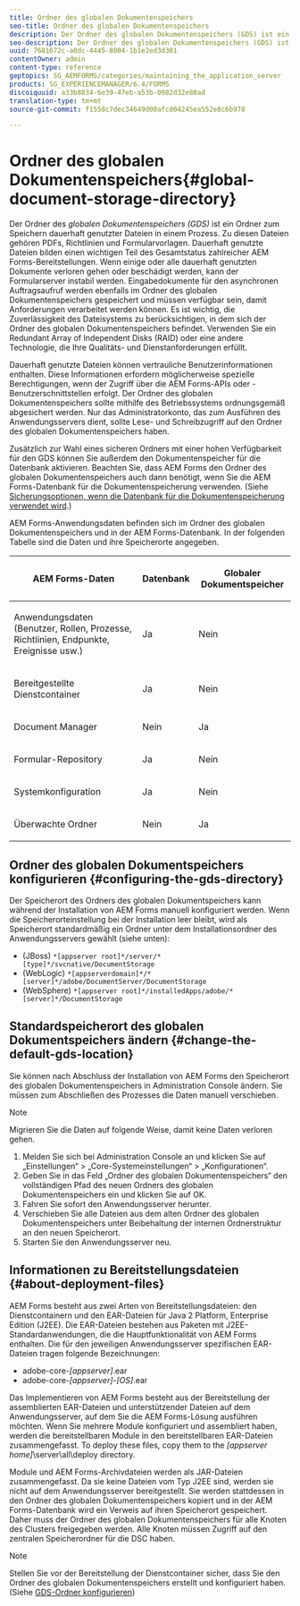 ```yaml
---
title: Ordner des globalen Dokumentenspeichers
seo-title: Ordner des globalen Dokumentenspeichers
description: Der Ordner des globalen Dokumentenspeichers (GDS) ist ein Ordner zum Speichern dauerhaft genutzter Dateien in einem Prozess.
seo-description: Der Ordner des globalen Dokumentenspeichers (GDS) ist ein Ordner zum Speichern dauerhaft genutzter Dateien in einem Prozess.
uuid: 7681672c-a0dc-4445-8004-1b1e2ed3d301
contentOwner: admin
content-type: reference
geptopics: SG_AEMFORMS/categories/maintaining_the_application_server
products: SG_EXPERIENCEMANAGER/6.4/FORMS
discoiquuid: a33b8834-6e39-47eb-a53b-0982d32e80ad
translation-type: tm+mt
source-git-commit: f1558c7dec34649d00afcd04245ea552e8c6b978

---
```



# Ordner des globalen Dokumentenspeichers{#global-document-storage-directory}

Der Ordner des *globalen Dokumentenspeichers (GDS)* ist ein Ordner zum Speichern dauerhaft genutzter Dateien in einem Prozess. Zu diesen Dateien gehören PDFs, Richtlinien und Formularvorlagen. Dauerhaft genutzte Dateien bilden einen wichtigen Teil des Gesamtstatus zahlreicher AEM Forms-Bereitstellungen. Wenn einige oder alle dauerhaft genutzten Dokumente verloren gehen oder beschädigt werden, kann der Formularserver instabil werden. Eingabedokumente für den asynchronen Auftragsaufruf werden ebenfalls im Ordner des globalen Dokumentenspeichers gespeichert und müssen verfügbar sein, damit Anforderungen verarbeitet werden können. Es ist wichtig, die Zuverlässigkeit des Dateisystems zu berücksichtigen, in dem sich der Ordner des globalen Dokumentenspeichers befindet. Verwenden Sie ein Redundant Array of Independent Disks (RAID) oder eine andere Technologie, die Ihre Qualitäts- und Dienstanforderungen erfüllt.

Dauerhaft genutzte Dateien können vertrauliche Benutzerinformationen enthalten. Diese Informationen erfordern möglicherweise spezielle Berechtigungen, wenn der Zugriff über die AEM Forms-APIs oder -Benutzerschnittstellen erfolgt. Der Ordner des globalen Dokumentenspeichers sollte mithilfe des Betriebssystems ordnungsgemäß abgesichert werden. Nur das Administratorkonto, das zum Ausführen des Anwendungsservers dient, sollte Lese- und Schreibzugriff auf den Ordner des globalen Dokumentenspeichers haben.

Zusätzlich zur Wahl eines sicheren Ordners mit einer hohen Verfügbarkeit für den GDS können Sie außerdem den Dokumentenspeicher für die Datenbank aktivieren. Beachten Sie, dass AEM Forms den Ordner des globalen Dokumentenspeichers auch dann benötigt, wenn Sie die AEM Forms-Datenbank für die Dokumentenspeicherung verwenden. (Siehe [Sicherungsoptionen, wenn die Datenbank für die Dokumentenspeicherung verwendet wird](/help/forms/using/admin-help/files-back-recover.md#backup-options-when-database-is-used-for-document-storage).)

AEM Forms-Anwendungsdaten befinden sich im Ordner des globalen Dokumentenspeichers und in der AEM Forms-Datenbank. In der folgenden Tabelle sind die Daten und ihre Speicherorte angegeben.

<table> 
 <thead> 
  <tr> 
   <th><p>AEM Forms-Daten</p></th> 
   <th><p>Datenbank</p></th> 
   <th><p>Globaler Dokumentspeicher</p></th> 
  </tr> 
 </thead> 
 <tbody>
  <tr> 
   <td><p>Anwendungsdaten (Benutzer, Rollen, Prozesse, Richtlinien, Endpunkte, Ereignisse usw.)</p></td> 
   <td><p>Ja</p></td> 
   <td><p>Nein</p></td> 
  </tr> 
  <tr> 
   <td><p>Bereitgestellte Dienstcontainer</p></td> 
   <td><p>Ja</p></td> 
   <td><p>Nein</p></td> 
  </tr> 
  <tr> 
   <td><p>Document Manager </p></td> 
   <td><p>Nein</p></td> 
   <td><p>Ja</p></td> 
  </tr> 
  <tr> 
   <td><p>Formular-Repository</p></td> 
   <td><p>Ja</p></td> 
   <td><p>Nein</p></td> 
  </tr> 
  <tr> 
   <td><p>Systemkonfiguration</p></td> 
   <td><p>Ja</p></td> 
   <td><p>Nein</p></td> 
  </tr> 
  <tr> 
   <td><p>Überwachte Ordner</p></td> 
   <td><p>Nein</p></td> 
   <td><p>Ja</p></td> 
  </tr> 
 </tbody> 
</table>

## Ordner des globalen Dokumentspeichers konfigurieren {#configuring-the-gds-directory}

Der Speicherort des Ordners des globalen Dokumentspeichers kann während der Installation von AEM Forms manuell konfiguriert werden. Wenn die Speicherorteinstellung bei der Installation leer bleibt, wird als Speicherort standardmäßig ein Ordner unter dem Installationsordner des Anwendungsservers gewählt (siehe unten):

* (JBoss) `*[appserver root]*/server/*[type]*/svcnative/DocumentStorage`
* (WebLogic) `*[appserverdomain]*/*[server]*/adobe/DocumentServer/DocumentStorage`
* (WebSphere) `*[appserver root]*/installedApps/adobe/*[server]*/DocumentStorage`

## Standardspeicherort des globalen Dokumentspeichers ändern {#change-the-default-gds-location}

Sie können nach Abschluss der Installation von AEM Forms den Speicherort des globalen Dokumentenspeichers in Administration Console ändern. Sie müssen zum Abschließen des Prozesses die Daten manuell verschieben.

>[!NOTE]
>
>Migrieren Sie die Daten auf folgende Weise, damit keine Daten verloren gehen.

1. Melden Sie sich bei Administration Console an und klicken Sie auf „Einstellungen“ > „Core-Systemeinstellungen“ > „Konfigurationen“.
1. Geben Sie in das Feld „Ordner des globalen Dokumentenspeichers“ den vollständigen Pfad des neuen Ordners des globalen Dokumentenspeichers ein und klicken Sie auf OK.
1. Fahren Sie sofort den Anwendungsserver herunter.
1. Verschieben Sie alle Dateien aus dem alten Ordner des globalen Dokumentenspeichers unter Beibehaltung der internen Ordnerstruktur an den neuen Speicherort.
1. Starten Sie den Anwendungsserver neu.

## Informationen zu Bereitstellungsdateien {#about-deployment-files}

AEM Forms besteht aus zwei Arten von Bereitstellungsdateien: den Dienstcontainern und den EAR-Dateien für Java 2 Platform, Enterprise Edition (J2EE). Die EAR-Dateien bestehen aus Paketen mit J2EE-Standardanwendungen, die die Hauptfunktionalität von AEM Forms enthalten. Die für den jeweiligen Anwendungsserver spezifischen EAR-Dateien tragen folgende Bezeichnungen:

* adobe-core-*[appserver]*.ear
* adobe-core-*[appserver]*-*[OS]*.ear

Das Implementieren von AEM Forms besteht aus der Bereitstellung der assemblierten EAR-Dateien und unterstützender Dateien auf dem Anwendungsserver, auf dem Sie die AEM Forms-Lösung ausführen möchten. Wenn Sie mehrere Module konfiguriert und assembliert haben, werden die bereitstellbaren Module in den bereitstellbaren EAR-Dateien zusammengefasst. To deploy these files, copy them to the *[appserver home]*\server\all\deploy directory.

Module und AEM Forms-Archivdateien werden als JAR-Dateien zusammengefasst. Da sie keine Dateien vom Typ J2EE sind, werden sie nicht auf dem Anwendungsserver bereitgestellt. Sie werden stattdessen in den Ordner des globalen Dokumentenspeichers kopiert und in der AEM Forms-Datenbank wird ein Verweis auf ihren Speicherort gespeichert. Daher muss der Ordner des globalen Dokumentenspeichers für alle Knoten des Clusters freigegeben werden. Alle Knoten müssen Zugriff auf den zentralen Speicherordner für die DSC haben.

>[!NOTE]
>
>Stellen Sie vor der Bereitstellung der Dienstcontainer sicher, dass Sie den Ordner des globalen Dokumentenspeichers erstellt und konfiguriert haben. (Siehe [GDS-Ordner konfigurieren](global-document-storage-directory.md#configuring-the-gds-directory))

